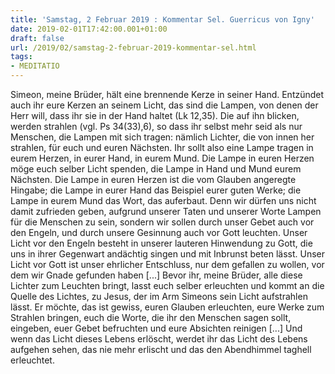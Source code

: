 ```yaml
---
title: 'Samstag, 2 Februar 2019 : Kommentar Sel. Guerricus von Igny'
date: 2019-02-01T17:42:00.001+01:00
draft: false
url: /2019/02/samstag-2-februar-2019-kommentar-sel.html
tags: 
- MEDITATIO
---
```


Simeon, meine Brüder, hält eine brennende Kerze in seiner Hand. Entzündet auch ihr eure Kerzen an seinem Licht, das sind die Lampen, von denen der Herr will, dass ihr sie in der Hand haltet (Lk 12,35). Die auf ihn blicken, werden strahlen (vgl. Ps 34(33),6), so dass ihr selbst mehr seid als nur Menschen, die Lampen mit sich tragen: nämlich Lichter, die von innen her strahlen, für euch und euren Nächsten. Ihr sollt also eine Lampe tragen in eurem Herzen, in eurer Hand, in eurem Mund. Die Lampe in euren Herzen möge euch selber Licht spenden, die Lampe in Hand und Mund eurem Nächsten. Die Lampe in euren Herzen ist die vom Glauben angeregte Hingabe; die Lampe in eurer Hand das Beispiel eurer guten Werke; die Lampe in eurem Mund das Wort, das auferbaut. Denn wir dürfen uns nicht damit zufrieden geben, aufgrund unserer Taten und unserer Worte Lampen für die Menschen zu sein, sondern wir sollen durch unser Gebet auch vor den Engeln, und durch unsere Gesinnung auch vor Gott leuchten. Unser Licht vor den Engeln besteht in unserer lauteren Hinwendung zu Gott, die uns in ihrer Gegenwart andächtig singen und mit Inbrunst beten lässt. Unser Licht vor Gott ist unser ehrlicher Entschluss, nur dem gefallen zu wollen, vor dem wir Gnade gefunden haben \[...\] Bevor ihr, meine Brüder, alle diese Lichter zum Leuchten bringt, lasst euch selber erleuchten und kommt an die Quelle des Lichtes, zu Jesus, der im Arm Simeons sein Licht aufstrahlen lässt. Er möchte, das ist gewiss, euren Glauben erleuchten, eure Werke zum Strahlen bringen, euch die Worte, die ihr den Menschen sagen sollt, eingeben, euer Gebet befruchten und eure Absichten reinigen \[...\] Und wenn das Licht dieses Lebens erlöscht, werdet ihr das Licht des Lebens aufgehen sehen, das nie mehr erlischt und das den Abendhimmel taghell erleuchtet.